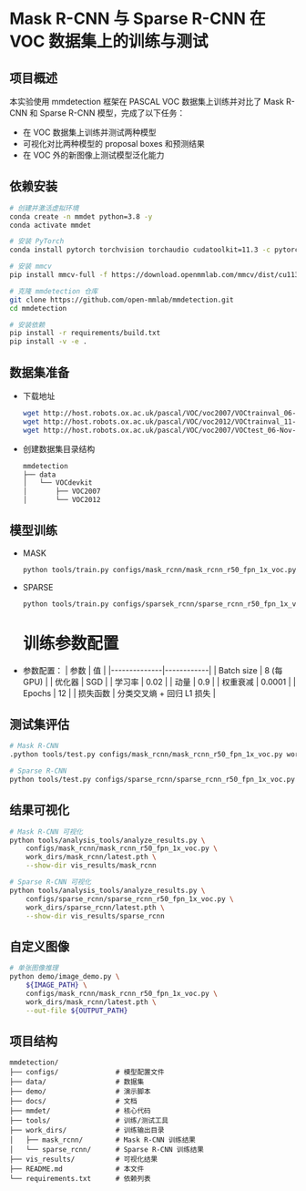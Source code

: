 # Mask R-CNN 与 Sparse R-CNN 在 VOC 数据集上的训练与测试
## 项目概述
本实验使用 mmdetection 框架在 PASCAL VOC 数据集上训练并对比了 Mask R-CNN 和 Sparse R-CNN 模型，完成了以下任务：
- 在 VOC 数据集上训练并测试两种模型
- 可视化对比两种模型的 proposal boxes 和预测结果
- 在 VOC 外的新图像上测试模型泛化能力
## 依赖安装
```bash
# 创建并激活虚拟环境
conda create -n mmdet python=3.8 -y
conda activate mmdet

# 安装 PyTorch
conda install pytorch torchvision torchaudio cudatoolkit=11.3 -c pytorch

# 安装 mmcv
pip install mmcv-full -f https://download.openmmlab.com/mmcv/dist/cu113/torch1.11.0/index.html

# 克隆 mmdetection 仓库
git clone https://github.com/open-mmlab/mmdetection.git
cd mmdetection

# 安装依赖
pip install -r requirements/build.txt
pip install -v -e .
```
## 数据集准备
- 下载地址
  ```bash
  wget http://host.robots.ox.ac.uk/pascal/VOC/voc2007/VOCtrainval_06-Nov-2007.tar
  wget http://host.robots.ox.ac.uk/pascal/VOC/voc2012/VOCtrainval_11-May-2012.tar
  wget http://host.robots.ox.ac.uk/pascal/VOC/voc2007/VOCtest_06-Nov-2007.tar 
  ```
- 创建数据集目录结构
  ```bash
  mmdetection
  ├── data
  │   └── VOCdevkit
  │       ├── VOC2007
  │       └── VOC2012
  ```
## 模型训练
- MASK
  ```bash
  python tools/train.py configs/mask_rcnn/mask_rcnn_r50_fpn_1x_voc.py 
  ```
- SPARSE
  ```bash
  python tools/train.py configs/sparsek_rcnn/sparse_rcnn_r50_fpn_1x_voc.py 
  ```
  # 训练参数配置

- 参数配置：
| 参数         | 值         |
|--------------|------------|
| Batch size   | 8 (每 GPU) |
| 优化器       | SGD        |
| 学习率       | 0.02       |
| 动量         | 0.9        |
| 权重衰减     | 0.0001     |
| Epochs       | 12         |
| 损失函数     | 分类交叉熵 + 回归 L1 损失 |
## 测试集评估
```bash
# Mask R-CNN
.python tools/test.py configs/mask_rcnn/mask_rcnn_r50_fpn_1x_voc.py work_dirs/mask_rcnn/latest.pth 2 --eval bbox segm

# Sparse R-CNN
python tools/test.py configs/sparse_rcnn/sparse_rcnn_r50_fpn_1x_voc.py work_dirs/sparse_rcnn/latest.pth 2 --eval bbox segm
```
## 结果可视化
```bash
# Mask R-CNN 可视化
python tools/analysis_tools/analyze_results.py \
    configs/mask_rcnn/mask_rcnn_r50_fpn_1x_voc.py \
    work_dirs/mask_rcnn/latest.pth \
    --show-dir vis_results/mask_rcnn

# Sparse R-CNN 可视化
python tools/analysis_tools/analyze_results.py \
    configs/sparse_rcnn/sparse_rcnn_r50_fpn_1x_voc.py \
    work_dirs/sparse_rcnn/latest.pth \
    --show-dir vis_results/sparse_rcnn
```
## 自定义图像
```bash
# 单张图像推理
python demo/image_demo.py \
    ${IMAGE_PATH} \
    configs/mask_rcnn/mask_rcnn_r50_fpn_1x_voc.py \
    work_dirs/mask_rcnn/latest.pth \
    --out-file ${OUTPUT_PATH}
```
## 项目结构
```text
mmdetection/
├── configs/              # 模型配置文件
├── data/                 # 数据集
├── demo/                 # 演示脚本
├── docs/                 # 文档
├── mmdet/                # 核心代码
├── tools/                # 训练/测试工具
├── work_dirs/            # 训练输出目录
│   ├── mask_rcnn/        # Mask R-CNN 训练结果
│   └── sparse_rcnn/      # Sparse R-CNN 训练结果
├── vis_results/          # 可视化结果
├── README.md             # 本文件
└── requirements.txt      # 依赖列表
```
